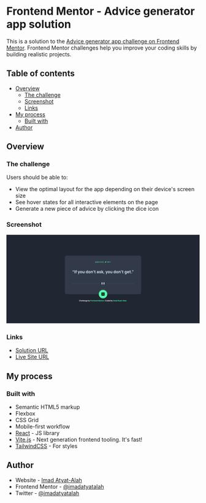 # Frontend Mentor - Advice generator app solution

This is a solution to the [Advice generator app challenge on Frontend Mentor](https://www.frontendmentor.io/challenges/advice-generator-app-QdUG-13db). Frontend Mentor challenges help you improve your coding skills by building realistic projects.

## Table of contents

- [Overview](#overview)
  - [The challenge](#the-challenge)
  - [Screenshot](#screenshot)
  - [Links](#links)
- [My process](#my-process)
  - [Built with](#built-with)
- [Author](#author)

## Overview

### The challenge

Users should be able to:

- View the optimal layout for the app depending on their device's screen size
- See hover states for all interactive elements on the page
- Generate a new piece of advice by clicking the dice icon

### Screenshot

![](./screenshot.png)

### Links

- [Solution URL](https://www.frontendmentor.io/solutions/advice-generator-app-built-using-react-and-styled-using-tailwind-css-Lqd0zp_Ce)
- [Live Site URL](https://advice-generator-app-main-imadatyatalah.netlify.app/)

## My process

### Built with

- Semantic HTML5 markup
- Flexbox
- CSS Grid
- Mobile-first workflow
- [React](https://reactjs.org/) - JS library
- [Vite.js](https://vitejs.dev/) - Next generation frontend tooling. It's fast!
- [TailwindCSS](https://tailwindcss.com/) - For styles

## Author

- Website - [Imad Atyat-Alah](https://imadatyatalah.vercel.app)
- Frontend Mentor - [@imadatyatalah](https://www.frontendmentor.io/profile/imadatyatalah)
- Twitter - [@imadatyatalah](https://www.twitter.com/ImadAtyat)
